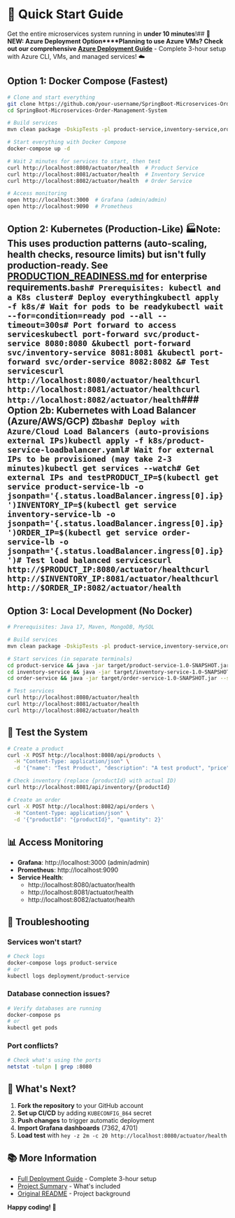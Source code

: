 # 🚀 Quick Start Guide

Get the entire microservices system running in **under 10 minutes**!## 🌟 **NEW: Azure Deployment Option****Planning to use Azure VMs? Check out our comprehensive [Azure Deployment Guide](AZURE_DEPLOYMENT.md)** - Complete 3-hour setup with Azure CLI, VMs, and managed services! ☁️

## Option 1: Docker Compose (Fastest)

```bash
# Clone and start everything
git clone https://github.com/your-username/SpringBoot-Microservices-Order-Management-System.git
cd SpringBoot-Microservices-Order-Management-System

# Build services
mvn clean package -DskipTests -pl product-service,inventory-service,order-service

# Start everything with Docker Compose
docker-compose up -d

# Wait 2 minutes for services to start, then test
curl http://localhost:8080/actuator/health  # Product Service
curl http://localhost:8081/actuator/health  # Inventory Service  
curl http://localhost:8082/actuator/health  # Order Service

# Access monitoring
open http://localhost:3000  # Grafana (admin/admin)
open http://localhost:9090  # Prometheus
```

## Option 2: Kubernetes (Production-Like) 🏭**Note**: This uses production patterns (auto-scaling, health checks, resource limits) but isn't fully production-ready. See [PRODUCTION_READINESS.md](PRODUCTION_READINESS.md) for enterprise requirements.```bash# Prerequisites: kubectl and a K8s cluster# Deploy everythingkubectl apply -f k8s/# Wait for pods to be readykubectl wait --for=condition=ready pod --all --timeout=300s# Port forward to access serviceskubectl port-forward svc/product-service 8080:8080 &kubectl port-forward svc/inventory-service 8081:8081 &kubectl port-forward svc/order-service 8082:8082 &# Test servicescurl http://localhost:8080/actuator/healthcurl http://localhost:8081/actuator/healthcurl http://localhost:8082/actuator/health```### Option 2b: Kubernetes with Load Balancer (Azure/AWS/GCP) ⚖️```bash# Deploy with Azure/Cloud Load Balancers (auto-provisions external IPs)kubectl apply -f k8s/product-service-loadbalancer.yaml# Wait for external IPs to be provisioned (may take 2-3 minutes)kubectl get services --watch# Get external IPs and testPRODUCT_IP=$(kubectl get service product-service-lb -o jsonpath='{.status.loadBalancer.ingress[0].ip}')INVENTORY_IP=$(kubectl get service inventory-service-lb -o jsonpath='{.status.loadBalancer.ingress[0].ip}')ORDER_IP=$(kubectl get service order-service-lb -o jsonpath='{.status.loadBalancer.ingress[0].ip}')# Test load balanced servicescurl http://$PRODUCT_IP:8080/actuator/healthcurl http://$INVENTORY_IP:8081/actuator/healthcurl http://$ORDER_IP:8082/actuator/health```

## Option 3: Local Development (No Docker)

```bash
# Prerequisites: Java 17, Maven, MongoDB, MySQL

# Build services
mvn clean package -DskipTests -pl product-service,inventory-service,order-service

# Start services (in separate terminals)
cd product-service && java -jar target/product-service-1.0-SNAPSHOT.jar &
cd inventory-service && java -jar target/inventory-service-1.0-SNAPSHOT.jar --server.port=8081 &
cd order-service && java -jar target/order-service-1.0-SNAPSHOT.jar --server.port=8082 &

# Test services
curl http://localhost:8080/actuator/health
curl http://localhost:8081/actuator/health
curl http://localhost:8082/actuator/health
```

## 🧪 Test the System

```bash
# Create a product
curl -X POST http://localhost:8080/api/products \
  -H "Content-Type: application/json" \
  -d '{"name": "Test Product", "description": "A test product", "price": 29.99}'

# Check inventory (replace {productId} with actual ID)
curl http://localhost:8081/api/inventory/{productId}

# Create an order
curl -X POST http://localhost:8082/api/orders \
  -H "Content-Type: application/json" \
  -d '{"productId": "{productId}", "quantity": 2}'
```

## 📊 Access Monitoring

- **Grafana**: http://localhost:3000 (admin/admin)
- **Prometheus**: http://localhost:9090
- **Service Health**: 
  - http://localhost:8080/actuator/health
  - http://localhost:8081/actuator/health
  - http://localhost:8082/actuator/health

## 🔧 Troubleshooting

### Services won't start?
```bash
# Check logs
docker-compose logs product-service
# or
kubectl logs deployment/product-service
```

### Database connection issues?
```bash
# Verify databases are running
docker-compose ps
# or
kubectl get pods
```

### Port conflicts?
```bash
# Check what's using the ports
netstat -tulpn | grep :8080
```

## 🎯 What's Next?

1. **Fork the repository** to your GitHub account
2. **Set up CI/CD** by adding `KUBECONFIG_B64` secret
3. **Push changes** to trigger automatic deployment
4. **Import Grafana dashboards** (7362, 4701)
5. **Load test** with `hey -z 2m -c 20 http://localhost:8080/actuator/health`

## 📚 More Information

- [Full Deployment Guide](DEPLOYMENT.md) - Complete 3-hour setup
- [Project Summary](PROJECT_SUMMARY.md) - What's included
- [Original README](README.md) - Project background

**Happy coding! 🎉** 